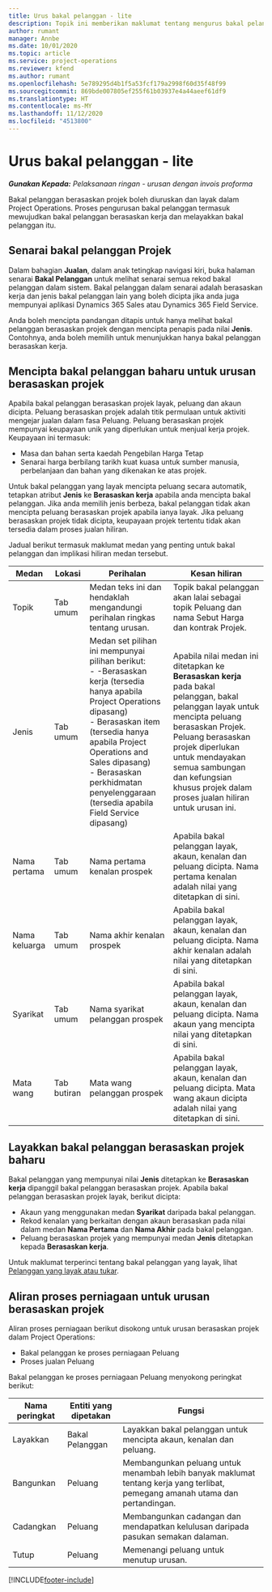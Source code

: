 ```yaml
---
title: Urus bakal pelanggan - lite
description: Topik ini memberikan maklumat tentang mengurus bakal pelanggan berasaskan projek (pro).
author: rumant
manager: Annbe
ms.date: 10/01/2020
ms.topic: article
ms.service: project-operations
ms.reviewer: kfend
ms.author: rumant
ms.openlocfilehash: 5e789295d4b1f5a53fcf179a2998f60d35f48f99
ms.sourcegitcommit: 869bde007805ef255f61b03937e4a44aeef61df9
ms.translationtype: HT
ms.contentlocale: ms-MY
ms.lasthandoff: 11/12/2020
ms.locfileid: "4513800"
---
```

# <a name="manage-leads---lite"></a>Urus bakal pelanggan - lite

_**Gunakan Kepada:** Pelaksanaan ringan - urusan dengan invois proforma_

Bakal pelanggan berasaskan projek boleh diuruskan dan layak dalam Project Operations. Proses pengurusan bakal pelanggan termasuk mewujudkan bakal pelanggan berasaskan kerja dan melayakkan bakal pelanggan itu. 

## <a name="list-of-project-sales-leads"></a>Senarai bakal pelanggan Projek

Dalam bahagian **Jualan**, dalam anak tetingkap navigasi kiri, buka halaman senarai **Bakal Pelanggan** untuk melihat senarai semua rekod bakal pelanggan dalam sistem. Bakal pelanggan dalam senarai adalah berasaskan kerja dan jenis bakal pelanggan lain yang boleh dicipta jika anda juga mempunyai aplikasi Dynamics 365 Sales atau Dynamics 365 Field Service.

Anda boleh mencipta pandangan ditapis untuk hanya melihat bakal pelanggan berasaskan projek dengan mencipta penapis pada nilai **Jenis**. Contohnya, anda boleh memilih untuk menunjukkan hanya bakal pelanggan berasaskan kerja.

## <a name="creating-a-new-lead-for-a-project-based-deal"></a>Mencipta bakal pelanggan baharu untuk urusan berasaskan projek

Apabila bakal pelanggan berasaskan projek layak, peluang dan akaun dicipta. Peluang berasaskan projek adalah titik permulaan untuk aktiviti mengejar jualan dalam fasa Peluang. Peluang berasaskan projek mempunyai keupayaan unik yang diperlukan untuk menjual kerja projek. Keupayaan ini termasuk:

- Masa dan bahan serta kaedah Pengebilan Harga Tetap
- Senarai harga berbilang tarikh kuat kuasa untuk sumber manusia, perbelanjaan dan bahan yang dikenakan ke atas projek.

Untuk bakal pelanggan yang layak mencipta peluang secara automatik, tetapkan atribut **Jenis** ke **Berasaskan kerja** apabila anda mencipta bakal pelanggan. Jika anda memilih jenis berbeza, bakal pelanggan tidak akan mencipta peluang berasaskan projek apabila ianya layak. Jika peluang berasaskan projek tidak dicipta, keupayaan projek tertentu tidak akan tersedia dalam proses jualan hiliran.

Jadual berikut termasuk maklumat medan yang penting untuk bakal pelanggan dan implikasi hiliran medan tersebut.

| **Medan** | **Lokasi** | **Perihalan** | **Kesan hiliran** |
| --- | --- | --- | --- |
| Topik | Tab umum | Medan teks ini dan hendaklah mengandungi perihalan ringkas tentang urusan. | Topik bakal pelanggan akan lalai sebagai topik Peluang dan nama Sebut Harga dan kontrak Projek. |
| Jenis | Tab umum | Medan set pilihan ini mempunyai pilihan berikut:</br>- -Berasaskan kerja (tersedia hanya apabila Project Operations dipasang)</br>- Berasaskan item (tersedia hanya apabila Project Operations and Sales dipasang)</br>- Berasaskan perkhidmatan penyelenggaraan (tersedia apabila Field Service dipasang) | Apabila nilai medan ini ditetapkan ke **Berasaskan kerja** pada bakal pelanggan, bakal pelanggan layak untuk mencipta peluang berasaskan Projek. Peluang berasaskan projek diperlukan untuk mendayakan semua sambungan dan kefungsian khusus projek dalam proses jualan hiliran untuk urusan ini. |
| Nama pertama | Tab umum | Nama pertama kenalan prospek | Apabila bakal pelanggan layak, akaun, kenalan dan peluang dicipta. Nama pertama kenalan adalah nilai yang ditetapkan di sini. |
| Nama keluarga | Tab umum | Nama akhir kenalan prospek | Apabila bakal pelanggan layak, akaun, kenalan dan peluang dicipta. Nama akhir kenalan adalah nilai yang ditetapkan di sini. |
| Syarikat | Tab umum | Nama syarikat pelanggan prospek | Apabila bakal pelanggan layak, akaun, kenalan dan peluang dicipta. Nama akaun yang mencipta nilai yang ditetapkan di sini. |
| Mata wang | Tab butiran | Mata wang pelanggan prospek | Apabila bakal pelanggan layak, akaun, kenalan dan peluang dicipta. Mata wang akaun dicipta adalah nilai yang ditetapkan di sini. |

## <a name="qualify-a-new-project-based-lead"></a>Layakkan bakal pelanggan berasaskan projek baharu

Bakal pelanggan yang mempunyai nilai **Jenis** ditetapkan ke **Berasaskan kerja** dipanggil bakal pelanggan berasaskan projek. Apabila bakal pelanggan berasaskan projek layak, berikut dicipta:

- Akaun yang menggunakan medan **Syarikat** daripada bakal pelanggan.
- Rekod kenalan yang berkaitan dengan akaun berasaskan pada nilai dalam medan **Nama Pertama** dan **Nama Akhir** pada bakal pelanggan.
- Peluang berasaskan projek yang mempunyai medan **Jenis** ditetapkan kepada **Berasaskan kerja**.

Untuk maklumat terperinci tentang bakal pelanggan yang layak, lihat [Pelanggan yang layak atau tukar](https://docs.microsoft.com/dynamics365/sales-enterprise/qualify-lead-convert-opportunity-sales).

## <a name="business-process-flow-for-project-based-deals"></a>Aliran proses perniagaan untuk urusan berasaskan projek

Aliran proses perniagaan berikut disokong untuk urusan berasaskan projek dalam Project Operations:

- Bakal pelanggan ke proses perniagaan Peluang
- Proses jualan Peluang

Bakal pelanggan ke proses perniagaan Peluang menyokong peringkat berikut:

| Nama peringkat | Entiti yang dipetakan | Fungsi |
| --- | --- | --- |
| Layakkan | Bakal Pelanggan | Layakkan bakal pelanggan untuk mencipta akaun, kenalan dan peluang. |
| Bangunkan | Peluang | Membangunkan peluang untuk menambah lebih banyak maklumat tentang kerja yang terlibat, pemegang amanah utama dan pertandingan. |
| Cadangkan | Peluang | Membangunkan cadangan dan mendapatkan kelulusan daripada pasukan semakan dalaman. |
| Tutup | Peluang | Memenangi peluang untuk menutup urusan. |


[!INCLUDE[footer-include](../../includes/footer-banner.md)]